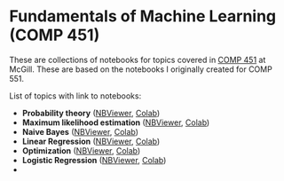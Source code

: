# Fundamentals of Machine Learning (COMP 451)

These are collections of notebooks for topics covered in [COMP 451](https://www.siamak.page/courses/COMP451F22/index.html) at McGill. These are based on the notebooks I originally created for COMP 551. 

List of topics with link to notebooks:
- **Probability theory** ([NBViewer](./probabilityTheory.ipynb), [Colab]()) 
- **Maximum likelihood estimation** ([NBViewer](./maximumLikelihood.ipynb), [Colab]())
- **Naive Bayes** ([NBViewer](./NaiveBayes.ipynb), [Colab]())
- **Linear Regression** ([NBViewer](./LinearRegression.ipynb), [Colab]())
- **Optimization** ([NBViewer](./Optimization.ipynb), [Colab]())
- **Logistic Regression** ([NBViewer](./LogisticRegression.ipynb), [Colab]())
- 